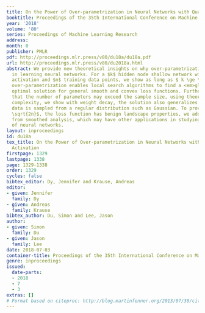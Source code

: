 ```yaml
---
title: On the Power of Over-parametrization in Neural Networks with Quadratic Activation
booktitle: Proceedings of the 35th International Conference on Machine Learning
year: '2018'
volume: '80'
series: Proceedings of Machine Learning Research
address: 
month: 0
publisher: PMLR
pdf: http://proceedings.mlr.press/v80/du18a/du18a.pdf
url: http://proceedings.mlr.press/v80/du2018a.html
abstract: We provide new theoretical insights on why over-parametrization is effective
  in learning neural networks. For a $k$ hidden node shallow network with quadratic
  activation and $n$ training data points, we show as long as $ k \ge \sqrt{2n}$,
  over-parametrization enables local search algorithms to find a <em>globally</em>
  optimal solution for general smooth and convex loss functions. Further, despite
  that the number of parameters may exceed the sample size, using theory of Rademacher
  complexity, we show with weight decay, the solution also generalizes well if the
  data is sampled from a regular distribution such as Gaussian. To prove when $k\ge
  \sqrt{2n}$, the loss function has benign landscape properties, we adopt an idea
  from smoothed analysis, which may have other applications in studying loss surfaces
  of neural networks.
layout: inproceedings
id: du18a
tex_title: On the Power of Over-parametrization in Neural Networks with Quadratic
  Activation
firstpage: 1329
lastpage: 1338
page: 1329-1338
order: 1329
cycles: false
bibtex_editor: Dy, Jennifer and Krause, Andreas
editor:
- given: Jennifer
  family: Dy
- given: Andreas
  family: Krause
bibtex_author: Du, Simon and Lee, Jason
author:
- given: Simon
  family: Du
- given: Jason
  family: Lee
date: 2018-07-03
container-title: Proceedings of the 35th International Conference on Machine Learning
genre: inproceedings
issued:
  date-parts:
  - 2018
  - 7
  - 3
extras: []
# Format based on citeproc: http://blog.martinfenner.org/2013/07/30/citeproc-yaml-for-bibliographies/
---
```

